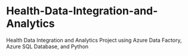 # Health-Data-Integration-and-Analytics
Health Data Integration and Analytics Project using Azure Data Factory, Azure SQL Database, and Python
